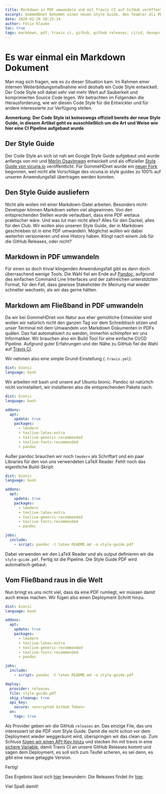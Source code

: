 ```yaml
---
title: Markdown in PDF umwandeln und mit Travis CI auf GitHub veröffentlichen
excerpt: GommeHDnet bekommt einen neuen Style Guide, den Teamler als PDF lesen wollen.
date: 2020-02-26 20:25:14
author: Felix Klauke
toc: true
tags: markdown, pdf, travis ci, github, github releases, ci/cd, devops, gommehdnet
---
```


# Es war einmal ein Markdown Dokument
Man mag sich fragen, wie es zu dieser Situation kam.
Im Rahmen einer internen Weiterbildungsmaßnahme wird deshalb ein Code Style entwickelt. Der Code Style soll dabei sehr viel mehr Wert auf Sauberkeit und komprimierten Source Code 
legen. Wir betrachten im Folgenden die Herausforderung, wie wir diesen Code Style für die 
Entwickler und für andere interessierte zur Verfügung stellen.  

**Anmerkung: Der Code Style ist keineswegs offiziell bereits der neue Style Guide, in diesem Artikel geht es ausschließlich um die Art und Weise wie hier eine CI Pipeline aufgebaut wurde**

## Der Style Guide
Der Code Style an sich ist nah am Google Style Guide aufgebaut und wurde anfangs von mir und [Merlin Osayimwen](https://github.com/ehenoma) entwickelt und als offizieller [Style Guide von vicuna.io](https://github.com/vicuna-io/style-guide) veröffentlicht.
Für GommeHDnet wurde ein [neuer Fork](https://github.com/gommehdnet/style-guide) begonnen, weil nicht alle Vorschläge des vicuna.io style guides zu 100% auf unseren Anwendungsfall übertragen werden konnten.

## Den Style Guide ausliefern
Nicht alle wollen mit einer Markdown-Datei arbeiten. Besonders nicht-Developer können Markdown selten viel abgewinnen. Von den entsprechenden Stellen wurde verlautbart, dass eine PDF weitaus praktischer wäre.
Und was tut man nicht alles? Alles für den Dackel, alles für den Club. Wir wollen also unseren Style Guide, der in Markdown geschrieben ist in eine PDF umwandeln. Möglichst wollen wir dabei weiterhin versionieren und eine History haben. Klingt nach einem Job für die GitHub Releases, oder nicht?

## Markdown in PDF umwandeln
Für einen so doch trivial klingenden Anwendungsfall gibt es dann doch überraschend wenige Tools. Die Wahl fiel am Ende auf [Pandoc](https://pandoc.org/), aufgrund des einfachen Command Line Interfaces und der zahlreichen unterstützten Format, für den Fall, dass gewisse Stakeholder ihr Meinung mal wieder schneller wechseln, als wir das gerne hätten.

## Markdown am Fließband in PDF umwandeln
Da wir bei GommeHDnet von Natur aus eher gemütliche Entwickler sind wollen wir natürlich nicht den ganzen Tag vor dem Schreibtisch sitzen und unser Terminal mit dem Umwandeln von Markdown Dokumenten in PDFs quälen. Das hat automatisiert zu werden, immerhin schimpfen wir uns Informatiker. Wir brauchen also ein Build Tool für eine einfache CI/CD Pipeline. 
Aufgrund guter Erfahrungen und der Nähe zu GitHub fiel die Wahl auf [Travis CI](https://travis-ci.com/).  

Wir nehmen also eine simple Grund-Einstellung (`.travis.yml`):
```yaml
dist: bionic
language: bash
```

Wir arbeiten mit bash und unsere auf Ubuntu bionic. Pandoc ist natürlich nicht vorinstalliert, wir installieren also die entsprechenden Pakete nach:
```yaml
dist: bionic
language: bash

addons:
  apt:
    update: true
    packages:
      - lmodern
      - texlive-latex-extra
      - texlive-generic-recommended
      - texlive-fonts-recommended
      - pandoc
```

Außer pandoc brauchen wir noch `lmodern` als Schriftart und ein paar Libraries für den von uns verwendeten LaTeX Reader. Fehlt noch das eigentliche Build-Skript:

```yaml
dist: bionic
language: bash

addons:
  apt:
    update: true
    packages:
      - lmodern
      - texlive-latex-extra
      - texlive-generic-recommended
      - texlive-fonts-recommended
      - pandoc

jobs:
  include:
    - script: pandoc -t latex README.md -o style-guide.pdf
```

Dabei verwenden wir den LaTeX Reader und als output definieren wir die `style-guide.pdf`. Fertig ist die Pipeline. Die Style Guide PDF wird automatisch gebaut.

## Vom Fließband raus in die Welt
Nun bringt es uns nicht viel, dass da eine PDF rumliegt, wir müssen damit auch etwas machen. Wir fügen also einen Deployment Schritt hinzu. 

```yaml
dist: bionic
language: bash

addons:
  apt:
    update: true
    packages:
      - lmodern
      - texlive-latex-extra
      - texlive-generic-recommended
      - texlive-fonts-recommended
      - pandoc

jobs:
  include:
    - script: pandoc -t latex README.md -o style-guide.pdf

deploy:
  provider: releases
  file: style-guide.pdf
  skip_cleanup: true
  api_key:
    secure: <encrypted GitHub Token>
  on:
    tags: true
```

Als Provider geben wir die GitHub `releases` an. Das einzige File, das uns interessiert ist die PDF vom Style Guide. Damit die nicht schon vor dem Deployment wieder weggeräumt wird, überspringen wir das clean up. Zum Schluss [fügen wir einen API-Key hinzu](https://github.com/settings/tokens) und stecken ihn mit travis in eine [sichere Variable](https://docs.travis-ci.com/user/encrypting-files/), damit Travis CI an unsere GitHub Releases kommt und sagen dem Deployment, es soll sich zum Teufel scheren, es sei denn, es gibt eine neue getaggte Version.

Fertig!  

Das Ergebnis lässt sich [hier](https://github.com/gommehdnet/style-guide/) bewundern. Die Releases findet ihr [hier](https://github.com/gommehdnet/style-guide/releases).  

Viel Spaß damit!